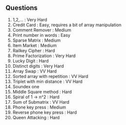 Questions
---------

1. 1,2,... : Very Hard
2. Credit Card : Easy, requires a bit of array manipulation
3. Comment Remover : Medium
4. Print number in words : Easy
5. Sparse Matrix : Medium
6. Item Market : Medium
7. Railkey Cipher : Hard
8. Prime Factorization : Very Hard
9. Lucky Digit : Hard
10. Distinct digits : Very Hard
11. Array Swap : VV Hard
12. Sorted array with repetition : VV Hard
13. Triplet with min distance : VV Hard
14. Soundex one
15. Middle Square method : Hard
16. Spiral of 1 -> n^2 : Hard
17. Sum of Submatrix : VV Hard
18. Phone key press : Medium
19. Reverse phone key press : Hard
20. Queen Attacking : Hard
